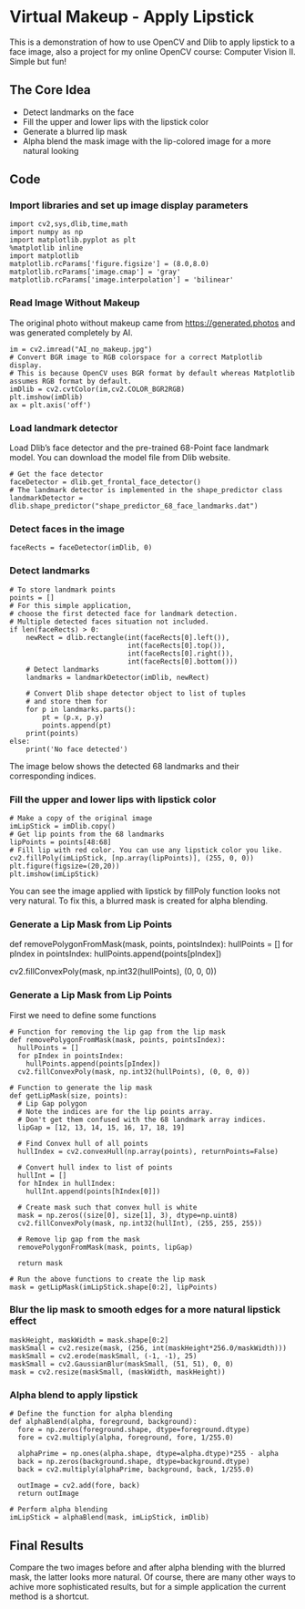 # Virtual Makeup - Apply Lipstick

This is a demonstration of how to use OpenCV and Dlib to apply lipstick to a face image, also a project for my online OpenCV course: Computer Vision II. Simple but fun!

## The Core Idea

- Detect landmarks on the face
- Fill the upper and lower lips with the lipstick color
- Generate a blurred lip mask
- Alpha blend the mask image with the lip-colored image for a more natural looking

## Code

### Import libraries and set up image display parameters

```
import cv2,sys,dlib,time,math
import numpy as np
import matplotlib.pyplot as plt
%matplotlib inline
import matplotlib
matplotlib.rcParams['figure.figsize'] = (8.0,8.0)
matplotlib.rcParams['image.cmap'] = 'gray'
matplotlib.rcParams['image.interpolation'] = 'bilinear'
```

### Read Image Without Makeup

The original photo without makeup came from https://generated.photos and was generated completely by AI.

```
im = cv2.imread("AI_no_makeup.jpg")
# Convert BGR image to RGB colorspace for a correct Matplotlib display. 
# This is because OpenCV uses BGR format by default whereas Matplotlib assumes RGB format by default. 
imDlib = cv2.cvtColor(im,cv2.COLOR_BGR2RGB)
plt.imshow(imDlib)
ax = plt.axis('off')
```

### Load landmark detector

Load Dlib’s face detector and the pre-trained 68-Point face landmark model. You can download the model file from Dlib website.

```
# Get the face detector
faceDetector = dlib.get_frontal_face_detector()
# The landmark detector is implemented in the shape_predictor class
landmarkDetector = dlib.shape_predictor("shape_predictor_68_face_landmarks.dat")
```

### Detect faces in the image

```
faceRects = faceDetector(imDlib, 0)

```

### Detect landmarks

```
# To store landmark points
points = []
# For this simple application,
# choose the first detected face for landmark detection.
# Multiple detected faces situation not included.
if len(faceRects) > 0:
    newRect = dlib.rectangle(int(faceRects[0].left()),
                             int(faceRects[0].top()),
                             int(faceRects[0].right()),
                             int(faceRects[0].bottom()))
    # Detect landmarks
    landmarks = landmarkDetector(imDlib, newRect)

    # Convert Dlib shape detector object to list of tuples
    # and store them for 
    for p in landmarks.parts():
        pt = (p.x, p.y)
        points.append(pt)
    print(points)
else:
    print('No face detected')
```

The image below shows the detected 68 landmarks and their corresponding indices.

### Fill the upper and lower lips with lipstick color

```
# Make a copy of the original image
imLipStick = imDlib.copy()
# Get lip points from the 68 landmarks
lipPoints = points[48:68]
# Fill lip with red color. You can use any lipstick color you like.
cv2.fillPoly(imLipStick, [np.array(lipPoints)], (255, 0, 0))
plt.figure(figsize=(20,20))
plt.imshow(imLipStick)
```

You can see the image applied with lipstick by fillPoly function looks not very natural. To fix this, a blurred mask is created for alpha blending.

### Generate a Lip Mask from Lip Points
def removePolygonFromMask(mask, points, pointsIndex):
  hullPoints = []
  for pIndex in pointsIndex:
    hullPoints.append(points[pIndex])

  cv2.fillConvexPoly(mask, np.int32(hullPoints), (0, 0, 0))

### Generate a Lip Mask from Lip Points

First we need to define some functions

```
# Function for removing the lip gap from the lip mask
def removePolygonFromMask(mask, points, pointsIndex):
  hullPoints = []
  for pIndex in pointsIndex:
    hullPoints.append(points[pIndex])
  cv2.fillConvexPoly(mask, np.int32(hullPoints), (0, 0, 0))

# Function to generate the lip mask
def getLipMask(size, points):
  # Lip Gap polygon
  # Note the indices are for the lip points array.
  # Don't get them confused with the 68 landmark array indices.
  lipGap = [12, 13, 14, 15, 16, 17, 18, 19]

  # Find Convex hull of all points
  hullIndex = cv2.convexHull(np.array(points), returnPoints=False)

  # Convert hull index to list of points
  hullInt = []
  for hIndex in hullIndex:
    hullInt.append(points[hIndex[0]])

  # Create mask such that convex hull is white
  mask = np.zeros((size[0], size[1], 3), dtype=np.uint8)
  cv2.fillConvexPoly(mask, np.int32(hullInt), (255, 255, 255))

  # Remove lip gap from the mask
  removePolygonFromMask(mask, points, lipGap)

  return mask

# Run the above functions to create the lip mask
mask = getLipMask(imLipStick.shape[0:2], lipPoints)
```

### Blur the lip mask to smooth edges for a more natural lipstick effect

```
maskHeight, maskWidth = mask.shape[0:2]
maskSmall = cv2.resize(mask, (256, int(maskHeight*256.0/maskWidth)))
maskSmall = cv2.erode(maskSmall, (-1, -1), 25)
maskSmall = cv2.GaussianBlur(maskSmall, (51, 51), 0, 0)
mask = cv2.resize(maskSmall, (maskWidth, maskHeight))
```

### Alpha blend to apply lipstick

```
# Define the function for alpha blending
def alphaBlend(alpha, foreground, background):
  fore = np.zeros(foreground.shape, dtype=foreground.dtype)
  fore = cv2.multiply(alpha, foreground, fore, 1/255.0)

  alphaPrime = np.ones(alpha.shape, dtype=alpha.dtype)*255 - alpha
  back = np.zeros(background.shape, dtype=background.dtype)
  back = cv2.multiply(alphaPrime, background, back, 1/255.0)

  outImage = cv2.add(fore, back)
  return outImage
 
# Perform alpha blending
imLipStick = alphaBlend(mask, imLipStick, imDlib)
```

## Final Results
Compare the two images before and after alpha blending with the blurred mask, the latter looks more natural. Of course, there are many other ways to achive more sophisticated results, but for a simple application the current method is a shortcut.
